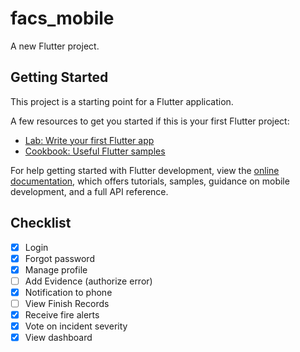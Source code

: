 # facs_mobile

A new Flutter project.

## Getting Started

This project is a starting point for a Flutter application.

A few resources to get you started if this is your first Flutter project:

- [Lab: Write your first Flutter app](https://docs.flutter.dev/get-started/codelab)
- [Cookbook: Useful Flutter samples](https://docs.flutter.dev/cookbook)

For help getting started with Flutter development, view the
[online documentation](https://docs.flutter.dev/), which offers tutorials,
samples, guidance on mobile development, and a full API reference.

## Checklist
 - [X] Login
 - [X] Forgot password
 - [X] Manage profile
 - [ ] Add Evidence (authorize error)
 - [X] Notification to phone
 - [ ] View Finish Records
 - [X] Receive fire alerts
 - [X] Vote on incident severity
 - [X] View dashboard